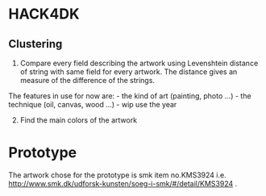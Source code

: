 HACK4DK
=======

## Clustering

1. Compare every field describing the artwork using Levenshtein distance of string with same field for every artwork.
The distance  gives an measure of the difference of the strings.

The features in use for now are:
    - the kind of art (painting, photo ...)
    - the technique (oil, canvas, wood ...)
    - wip use the year


2. Find the main colors of the artwork

Prototype
=======
The artwork chose for the prototype is smk item no.KMS3924 i.e. http://www.smk.dk/udforsk-kunsten/soeg-i-smk/#/detail/KMS3924 .

